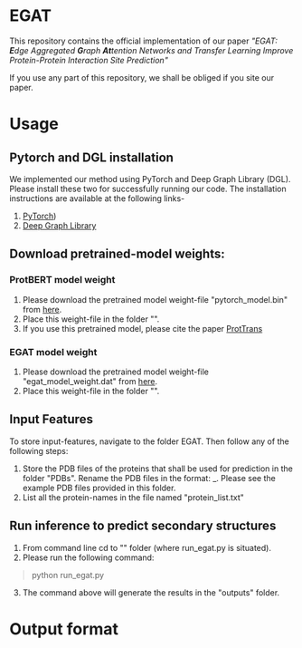 # EGAT
This repository contains the official implementation of our paper *"EGAT: **E**dge Aggregated **G**raph **At**tention Networks and Transfer Learning Improve Protein-Protein Interaction Site Prediction"*

If you use any part of this repository, we shall be obliged if you site our paper.

# Usage
## Pytorch and DGL installation
We implemented our method using PyTorch and Deep Graph Library (DGL). Please install these two for successfully running our code. The installation instructions are available at the following links-
1. [PyTorch](https://pytorch.org/get-started/locally/#start-locally))
2. [Deep Graph Library](https://www.dgl.ai/pages/start.html)

## Download pretrained-model weights:
### ProtBERT model weight
1. Please download the pretrained model weight-file "pytorch_model.bin" from [here](https://drive.google.com/file/d/10MLado6OTLtQ_RWbBEyZNaPCVXaCf73z/view?usp=sharing).
2. Place this weight-file in the folder "".
3. If you use this pretrained model, please cite the paper [ProtTrans]()
### EGAT model weight
1. Please download the pretrained model weight-file "egat_model_weight.dat" from [here](https://drive.google.com/file/d/1KsbJ6x8y_8YneO29d81khIhXwt57SWwz/view?usp=sharing).
2. Place this weight-file in the folder "".

## Input Features
To store input-features, navigate to the folder EGAT. Then follow any of the following steps:
1. Store the PDB files of the proteins that shall be used for prediction in the folder "PDBs". Rename the PDB files in the format: <complex name>_<chain names>. Please see the example PDB files provided in this folder.
2. List all the protein-names in the file named "protein_list.txt"

## Run inference to predict secondary structures
1. From command line cd to "" folder (where run_egat.py is situated).
2. Please run the following command:
  > python run_egat.py
3. The command above will generate the results in the "outputs" folder.
  
# Output format
